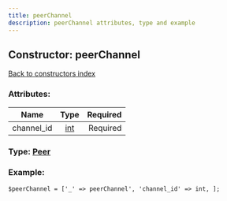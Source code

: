 ```yaml
---
title: peerChannel
description: peerChannel attributes, type and example
---
```

## Constructor: peerChannel  
[Back to constructors index](index.md)



### Attributes:

| Name     |    Type       | Required |
|----------|:-------------:|---------:|
|channel\_id|[int](../types/int.md) | Required|



### Type: [Peer](../types/Peer.md)


### Example:

```
$peerChannel = ['_' => peerChannel', 'channel_id' => int, ];
```